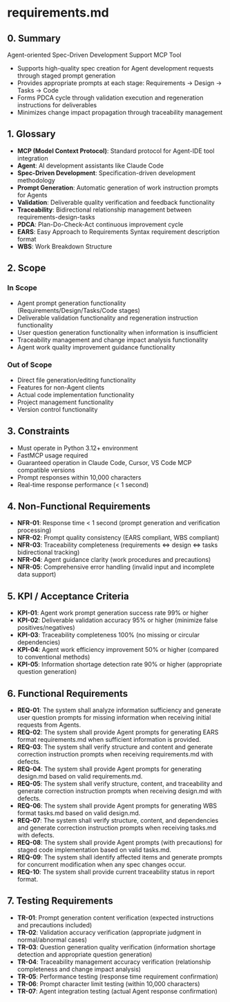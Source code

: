 # requirements.md

## 0. Summary

Agent-oriented Spec-Driven Development Support MCP Tool

- Supports high-quality spec creation for Agent development requests through staged prompt generation
- Provides appropriate prompts at each stage: Requirements → Design → Tasks → Code
- Forms PDCA cycle through validation execution and regeneration instructions for deliverables
- Minimizes change impact propagation through traceability management

## 1. Glossary

- **MCP (Model Context Protocol)**: Standard protocol for Agent-IDE tool integration
- **Agent**: AI development assistants like Claude Code
- **Spec-Driven Development**: Specification-driven development methodology
- **Prompt Generation**: Automatic generation of work instruction prompts for Agents
- **Validation**: Deliverable quality verification and feedback functionality
- **Traceability**: Bidirectional relationship management between requirements-design-tasks
- **PDCA**: Plan-Do-Check-Act continuous improvement cycle
- **EARS**: Easy Approach to Requirements Syntax requirement description format
- **WBS**: Work Breakdown Structure

## 2. Scope

### In Scope

- Agent prompt generation functionality (Requirements/Design/Tasks/Code stages)
- Deliverable validation functionality and regeneration instruction functionality
- User question generation functionality when information is insufficient
- Traceability management and change impact analysis functionality
- Agent work quality improvement guidance functionality

### Out of Scope

- Direct file generation/editing functionality
- Features for non-Agent clients
- Actual code implementation functionality
- Project management functionality
- Version control functionality

## 3. Constraints

- Must operate in Python 3.12+ environment
- FastMCP usage required
- Guaranteed operation in Claude Code, Cursor, VS Code MCP compatible versions
- Prompt responses within 10,000 characters
- Real-time response performance (< 1 second)

## 4. Non-Functional Requirements

- **NFR-01**: Response time < 1 second (prompt generation and verification processing)
- **NFR-02**: Prompt quality consistency (EARS compliant, WBS compliant)
- **NFR-03**: Traceability completeness (requirements ⇔ design ⇔ tasks bidirectional tracking)
- **NFR-04**: Agent guidance clarity (work procedures and precautions)
- **NFR-05**: Comprehensive error handling (invalid input and incomplete data support)

## 5. KPI / Acceptance Criteria

- **KPI-01**: Agent work prompt generation success rate 99% or higher
- **KPI-02**: Deliverable validation accuracy 95% or higher (minimize false positives/negatives)
- **KPI-03**: Traceability completeness 100% (no missing or circular dependencies)
- **KPI-04**: Agent work efficiency improvement 50% or higher (compared to conventional methods)
- **KPI-05**: Information shortage detection rate 90% or higher (appropriate question generation)

## 6. Functional Requirements

- **REQ-01**: The system shall analyze information sufficiency and generate user question prompts for missing information when receiving initial requests from Agents.
- **REQ-02**: The system shall provide Agent prompts for generating EARS format requirements.md when sufficient information is provided.
- **REQ-03**: The system shall verify structure and content and generate correction instruction prompts when receiving requirements.md with defects.
- **REQ-04**: The system shall provide Agent prompts for generating design.md based on valid requirements.md.
- **REQ-05**: The system shall verify structure, content, and traceability and generate correction instruction prompts when receiving design.md with defects.
- **REQ-06**: The system shall provide Agent prompts for generating WBS format tasks.md based on valid design.md.
- **REQ-07**: The system shall verify structure, content, and dependencies and generate correction instruction prompts when receiving tasks.md with defects.
- **REQ-08**: The system shall provide Agent prompts (with precautions) for staged code implementation based on valid tasks.md.
- **REQ-09**: The system shall identify affected items and generate prompts for concurrent modification when any spec changes occur.
- **REQ-10**: The system shall provide current traceability status in report format.

## 7. Testing Requirements

- **TR-01**: Prompt generation content verification (expected instructions and precautions included)
- **TR-02**: Validation accuracy verification (appropriate judgment in normal/abnormal cases)
- **TR-03**: Question generation quality verification (information shortage detection and appropriate question generation)
- **TR-04**: Traceability management accuracy verification (relationship completeness and change impact analysis)
- **TR-05**: Performance testing (response time requirement confirmation)
- **TR-06**: Prompt character limit testing (within 10,000 characters)
- **TR-07**: Agent integration testing (actual Agent response confirmation)